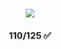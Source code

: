 <p align="center" dir="auto"><img src="https://user-images.githubusercontent.com/81205527/157133425-69e61e0d-9051-4733-87cb-844319544a8b.png" /></p>
<h3 align="center" dir="auto">110/125 ✅</h3>

